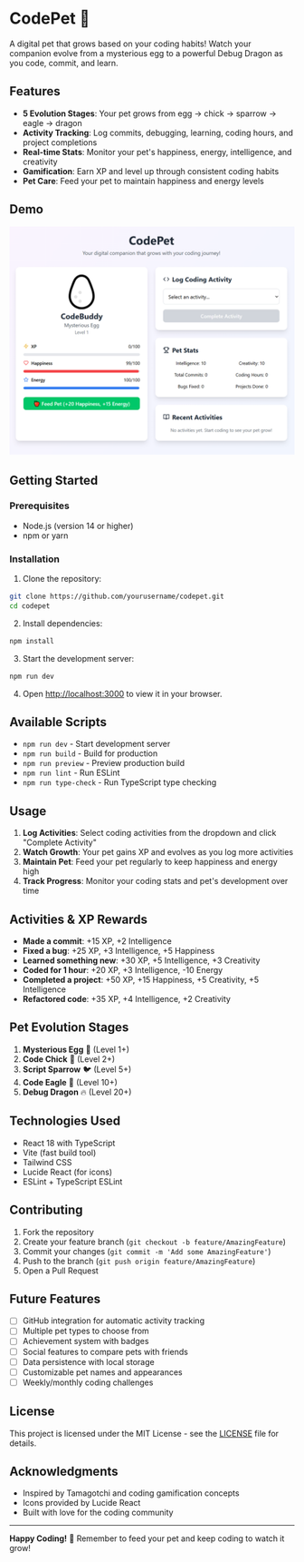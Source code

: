 # CodePet 🐣

A digital pet that grows based on your coding habits! Watch your companion evolve from a mysterious egg to a powerful Debug Dragon as you code, commit, and learn.

## Features

- **5 Evolution Stages**: Your pet grows from egg → chick → sparrow → eagle → dragon
- **Activity Tracking**: Log commits, debugging, learning, coding hours, and project completions
- **Real-time Stats**: Monitor your pet's happiness, energy, intelligence, and creativity
- **Gamification**: Earn XP and level up through consistent coding habits
- **Pet Care**: Feed your pet to maintain happiness and energy levels

## Demo

![CodePet Screenshot](screenshot.png)

## Getting Started

### Prerequisites

- Node.js (version 14 or higher)
- npm or yarn

### Installation

1. Clone the repository:
```bash
git clone https://github.com/yourusername/codepet.git
cd codepet
```

2. Install dependencies:
```bash
npm install
```

3. Start the development server:
```bash
npm run dev
```

4. Open [http://localhost:3000](http://localhost:3000) to view it in your browser.

## Available Scripts

- `npm run dev` - Start development server
- `npm run build` - Build for production
- `npm run preview` - Preview production build
- `npm run lint` - Run ESLint
- `npm run type-check` - Run TypeScript type checking

## Usage

1. **Log Activities**: Select coding activities from the dropdown and click "Complete Activity"
2. **Watch Growth**: Your pet gains XP and evolves as you log more activities
3. **Maintain Pet**: Feed your pet regularly to keep happiness and energy high
4. **Track Progress**: Monitor your coding stats and pet's development over time

## Activities & XP Rewards

- **Made a commit**: +15 XP, +2 Intelligence
- **Fixed a bug**: +25 XP, +3 Intelligence, +5 Happiness
- **Learned something new**: +30 XP, +5 Intelligence, +3 Creativity
- **Coded for 1 hour**: +20 XP, +3 Intelligence, -10 Energy
- **Completed a project**: +50 XP, +15 Happiness, +5 Creativity, +5 Intelligence
- **Refactored code**: +35 XP, +4 Intelligence, +2 Creativity

## Pet Evolution Stages

1. **Mysterious Egg** 🥚 (Level 1+)
2. **Code Chick** 🐣 (Level 2+)
3. **Script Sparrow** 🐦 (Level 5+)
4. **Code Eagle** 🦅 (Level 10+)
5. **Debug Dragon** 🔥 (Level 20+)

## Technologies Used

- React 18 with TypeScript
- Vite (fast build tool)
- Tailwind CSS
- Lucide React (for icons)
- ESLint + TypeScript ESLint

## Contributing

1. Fork the repository
2. Create your feature branch (`git checkout -b feature/AmazingFeature`)
3. Commit your changes (`git commit -m 'Add some AmazingFeature'`)
4. Push to the branch (`git push origin feature/AmazingFeature`)
5. Open a Pull Request

## Future Features

- [ ] GitHub integration for automatic activity tracking
- [ ] Multiple pet types to choose from
- [ ] Achievement system with badges
- [ ] Social features to compare pets with friends
- [ ] Data persistence with local storage
- [ ] Customizable pet names and appearances
- [ ] Weekly/monthly coding challenges

## License

This project is licensed under the MIT License - see the [LICENSE](LICENSE) file for details.

## Acknowledgments

- Inspired by Tamagotchi and coding gamification concepts
- Icons provided by Lucide React
- Built with love for the coding community

---

**Happy Coding!** 🚀 Remember to feed your pet and keep coding to watch it grow!